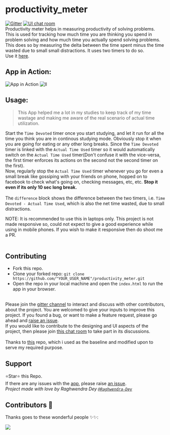 # productivity_meter
[![Gitter](https://badges.gitter.im/productivity_meter/community.svg)](https://gitter.im/productivity_meter/community?utm_source=badge&utm_medium=badge&utm_campaign=pr-badge) [![UI chat room](https://img.shields.io/badge/UI%20chats-gitter%20chat%20room-blue)](https://gitter.im/productivity_meter/UI_works)</br>
Productivity meter helps in measuring productivity of solving problems.<br>
This is used for tracking how much time you are thinking you spend in problem solving and how much time you actually spend solving problems.<br>
This does so by measuring the delta between the time spent minus the time wasted due to small small distractions. It uses two timers to do so.</br>
Use it [here](https://raghwendra-dey.github.io/productivity_meter/).<br>
## App in Action:
![App in Action](https://user-images.githubusercontent.com/60804824/102696331-8ff74d80-4253-11eb-84e4-add89e4f29f3.jpeg)
![ll](https://user-images.githubusercontent.com/60804824/102696346-a7ced180-4253-11eb-98fc-b3c4fb0d9ca4.jpeg)

## Usage:
> This App helped me a lot in my studies to keep track of my time wastage and making me aware of the real scenario of actual time utilization.<br>

Start the `Time Devoted` timer once you start studying, and let it run for all the time you think you are in continous studying mode. Obviously stop it when you are going for eating or any other long breaks. Since the `Time Devoted` timer is linked with the `Actual Time Used` timer so it would automatically switch on the `Actual Time Used` timer(Don't confuse it with the vice-versa, the first timer enforces its actions on the second not the second timer on the first).<br>
Now, regularly stop the `Actual Time Used` timer whenever you go for even a small break like gossiping with your friends on phone, hopped on to facebook to check what's going on, checking messages, etc, etc. **Stop it even if its only 10 sec long break.**<br>
<br>
The `difference` block shows the difference between the two timers, i.e. `Time Devoted - Actual Time Used`, which is also the net time wasted, due to small distractions.<br>

NOTE: It is recommended to use this in laptops only. This project is not made responsive so, could not expect to give a good experience while using in mobile phones. If you wish to make it responsive then do shoot me a PR.<br><br>
## Contributing
* Fork this repo.
* Clone your forked repo: `git clone https://github.com/"YOUR_USER_NAME"/productivity_meter.git`
* Open the repo in your local machine and open the `index.html` to run the app in your browser.</br> </br>

Please join the [gitter channel](https://gitter.im/productivity_meter/community) to interact and discuss with other contributors, about the project. You are welcomed to give your inputs to improve this project. If you found a bug, or want to make a feature request, please go ahead and [raise an issue](https://github.com/Raghwendra-Dey/productivity_meter/issues/new).</br>
If you would like to contribute to the designing and UI aspects of the project, then please join [this chat room](https://gitter.im/productivity_meter/UI_works) to take part in its discussions.<br><br>
Thanks to [this](https://github.com/nelsonic/stopwatch) repo, which i used as the baseline and modified upon to serve my required purpose.

## Support

:star:Star:star: this Repo.<br>
If there are any issues with the [app](https://raghwendra-dey.github.io/productivity_meter/index.html), please raise [an issue](https://github.com/Raghwendra-Dey/productivity_meter/issues/new).<br>
_Project made with love by Raghwendra Dey [`@Raghwendra-Dey`](https://github.com/Raghwendra-Dey)_


## Contributors 🌟

Thanks goes to these wonderful people ✨✨:

<a href="https://github.com/Raghwendra-Dey/productivity_meter/graphs/contributors">
  <img src="https://contrib.rocks/image?repo=Raghwendra-Dey/productivity_meter" />
</a>
